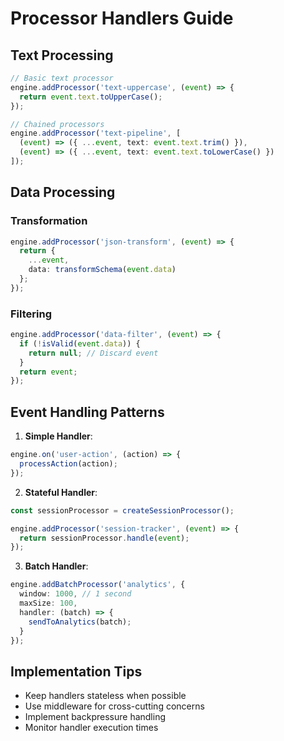 # Processor Handlers Guide

## Text Processing
```typescript
// Basic text processor
engine.addProcessor('text-uppercase', (event) => {
  return event.text.toUpperCase();
});

// Chained processors
engine.addProcessor('text-pipeline', [
  (event) => ({ ...event, text: event.text.trim() }),
  (event) => ({ ...event, text: event.text.toLowerCase() })
]);
```

## Data Processing
### Transformation
```typescript
engine.addProcessor('json-transform', (event) => {
  return {
    ...event,
    data: transformSchema(event.data)
  };
});
```

### Filtering
```typescript
engine.addProcessor('data-filter', (event) => {
  if (!isValid(event.data)) {
    return null; // Discard event
  }
  return event;
});
```

## Event Handling Patterns
1. **Simple Handler**:
```typescript
engine.on('user-action', (action) => {
  processAction(action);
});
```

2. **Stateful Handler**:
```typescript
const sessionProcessor = createSessionProcessor();

engine.addProcessor('session-tracker', (event) => {
  return sessionProcessor.handle(event);
});
```

3. **Batch Handler**:
```typescript
engine.addBatchProcessor('analytics', {
  window: 1000, // 1 second
  maxSize: 100,
  handler: (batch) => {
    sendToAnalytics(batch);
  }
});
```

## Implementation Tips
- Keep handlers stateless when possible
- Use middleware for cross-cutting concerns
- Implement backpressure handling
- Monitor handler execution times